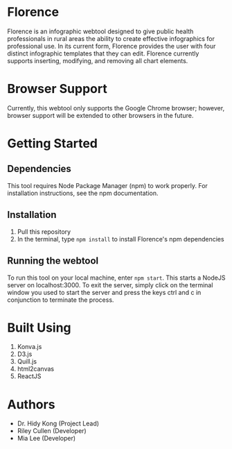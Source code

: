 # Florence
Florence is an infographic webtool designed to give public health professionals in rural areas the ability to create effective infographics for professional use. 
In its current form, Florence provides the user with four distinct infographic templates that they can edit. Florence currently supports inserting, modifying, and removing all chart elements. 
# Browser Support
Currently, this webtool only supports the Google Chrome browser; however, browser support will be extended to other browsers in the future.
# Getting Started
## Dependencies
This tool requires Node Package Manager (npm) to work properly. For installation instructions, see the npm documentation.
## Installation
1. Pull this repository
2. In the terminal, type `npm install` to install Florence's npm dependencies
## Running the webtool
To run this tool on your local machine, enter `npm start`. This starts a NodeJS server on localhost:3000. To exit the server, simply click on the terminal window you used to start the server and press the keys ctrl and c in conjunction to terminate the process. 
# Built Using 
1. Konva.js
2. D3.js
3. Quill.js
4. html2canvas
5. ReactJS
# Authors
* Dr. Hidy Kong (Project Lead)
* Riley Cullen (Developer)
* Mia Lee (Developer) 
